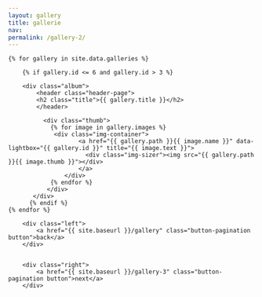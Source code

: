 ```yaml
---
layout: gallery
title: gallerie
nav:
permalink: /gallery-2/
---
```


<div class="galleries page">
	
	{% for gallery in site.data.galleries %}
	  	
	  	{% if gallery.id <= 6 and gallery.id > 3 %}
	  	
	  	<div class="album">
		    <header class="header-page">
		    <h2 class="title">{{ gallery.title }}</h2>
		    </header>
			  
			  <div class="thumb"> 
			    {% for image in gallery.images %}
			     <div class="img-container">
					    <a href="{{ gallery.path }}{{ image.name }}" data-lightbox="{{ gallery.id }}" title="{{ image.text }}">
					      <div class="img-sizer"><img src="{{ gallery.path }}{{ image.thumb }}"></div>
					    </a>
				    </div> 
			    {% endfor %}
			   </div> 
		   </div>
		  {% endif %}
	{% endfor %}
	
</div>

<div class="pagination">
	

		<div class="left">
			<a href="{{ site.baseurl }}/gallery" class="button-pagination button">back</a>
		</div>


		<div class="right">
			<a href="{{ site.baseurl }}/gallery-3" class="button-pagination button">next</a>
		</div>

</div>
